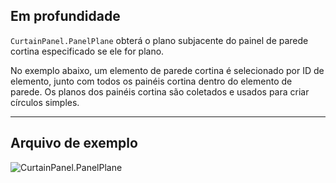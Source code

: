 ## Em profundidade
`CurtainPanel.PanelPlane` obterá o plano subjacente do painel de parede cortina especificado se ele for plano.

No exemplo abaixo, um elemento de parede cortina é selecionado por ID de elemento, junto com todos os painéis cortina dentro do elemento de parede. Os planos dos painéis cortina são coletados e usados para criar círculos simples.
___
## Arquivo de exemplo

![CurtainPanel.PanelPlane](./Revit.Elements.CurtainPanel.PanelPlane_img.jpg)
